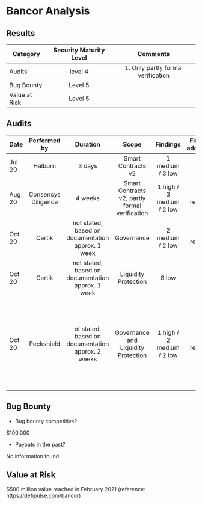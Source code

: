 # Bancor Analysis

## Results
| Category    | Security Maturity Level  | Comments    |
| ------------- |:-------------:|:-------------:|
| Audits |   level 4             |   1. Only partly formal verification       |         
| Bug Bounty |      Level 5          |           |      
| Value at Risk |    Level 5            |           |      

## Audits
| Date | Performed by  |  Duration  |  Scope |  Findings  | Findings addressed | Summary |  
| ------------- |:-------------:| :-------------:| :-------------:| :-------------:| :-------------:|:-------------:|
| Jul 20  | Halborn | 3 days | Smart Contracts v2  | 1 medium / 3 low |  |  |  
| Aug 20  |   Consensys Diligence | 4 weeks| Smart Contracts v2, partly formal verification  | 1 high / 3 medium / 2 low | All resolved |  |  
| Oct 20 | Certik |  not stated, based on documentation approx. 1 week  | Governance  | 2 medium / 2 low | All resolved |  |  
| Oct 20 | Certik | not stated, based on documentation approx. 1 week   | Liquidity Protection  |  8 low|  |  |  
| Oct 20 |  Peckshield | ot stated, based on documentation approx. 2 weeks   | Governance and Liquidity Protection | 1 high / 2 medium / 2 low  | All resolved | As a final precaution, we need to emphasize that smart contracts as a whole are still in an early, but exciting stage of development. |  



## Bug Bounty
 - Bug bounty competitive?

$100.000

 - Payouts in the past?

 No information found.

## Value at Risk
$500 million value reached in February 2021 (reference: https://defipulse.com/bancor)
